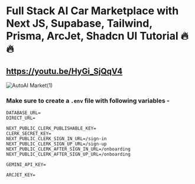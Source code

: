 # Full Stack AI Car Marketplace with Next JS, Supabase, Tailwind, Prisma, ArcJet, Shadcn UI Tutorial 🔥🔥
## https://youtu.be/HyGi_SjQqV4

![AutoAI Market(1)](https://github.com/user-attachments/assets/dee04576-f30e-4ab8-af7d-f4633621379c)

### Make sure to create a `.env` file with following variables -

```
DATABASE_URL=
DIRECT_URL=

NEXT_PUBLIC_CLERK_PUBLISHABLE_KEY=
CLERK_SECRET_KEY=
NEXT_PUBLIC_CLERK_SIGN_IN_URL=/sign-in
NEXT_PUBLIC_CLERK_SIGN_UP_URL=/sign-up
NEXT_PUBLIC_CLERK_AFTER_SIGN_IN_URL=/onboarding
NEXT_PUBLIC_CLERK_AFTER_SIGN_UP_URL=/onboarding

GEMINI_API_KEY=

ARCJET_KEY=
```
